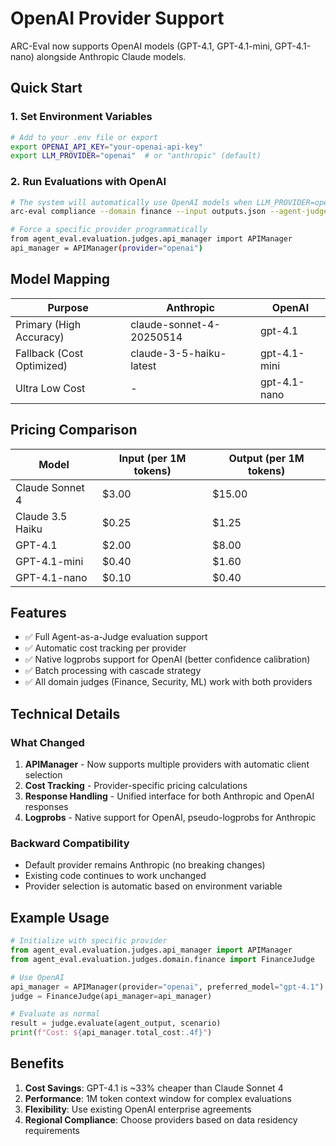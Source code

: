 # OpenAI Provider Support

ARC-Eval now supports OpenAI models (GPT-4.1, GPT-4.1-mini, GPT-4.1-nano) alongside Anthropic Claude models.

## Quick Start

### 1. Set Environment Variables

```bash
# Add to your .env file or export
export OPENAI_API_KEY="your-openai-api-key"
export LLM_PROVIDER="openai"  # or "anthropic" (default)
```

### 2. Run Evaluations with OpenAI

```bash
# The system will automatically use OpenAI models when LLM_PROVIDER=openai
arc-eval compliance --domain finance --input outputs.json --agent-judge

# Force a specific provider programmatically
from agent_eval.evaluation.judges.api_manager import APIManager
api_manager = APIManager(provider="openai")
```

## Model Mapping

| Purpose | Anthropic | OpenAI |
|---------|-----------|---------|
| Primary (High Accuracy) | claude-sonnet-4-20250514 | gpt-4.1 |
| Fallback (Cost Optimized) | claude-3-5-haiku-latest | gpt-4.1-mini |
| Ultra Low Cost | - | gpt-4.1-nano |

## Pricing Comparison

| Model | Input (per 1M tokens) | Output (per 1M tokens) |
|-------|----------------------|------------------------|
| Claude Sonnet 4 | $3.00 | $15.00 |
| Claude 3.5 Haiku | $0.25 | $1.25 |
| GPT-4.1 | $2.00 | $8.00 |
| GPT-4.1-mini | $0.40 | $1.60 |
| GPT-4.1-nano | $0.10 | $0.40 |

## Features

- ✅ Full Agent-as-a-Judge evaluation support
- ✅ Automatic cost tracking per provider
- ✅ Native logprobs support for OpenAI (better confidence calibration)
- ✅ Batch processing with cascade strategy
- ✅ All domain judges (Finance, Security, ML) work with both providers

## Technical Details

### What Changed

1. **APIManager** - Now supports multiple providers with automatic client selection
2. **Cost Tracking** - Provider-specific pricing calculations
3. **Response Handling** - Unified interface for both Anthropic and OpenAI responses
4. **Logprobs** - Native support for OpenAI, pseudo-logprobs for Anthropic

### Backward Compatibility

- Default provider remains Anthropic (no breaking changes)
- Existing code continues to work unchanged
- Provider selection is automatic based on environment variable

## Example Usage

```python
# Initialize with specific provider
from agent_eval.evaluation.judges.api_manager import APIManager
from agent_eval.evaluation.judges.domain.finance import FinanceJudge

# Use OpenAI
api_manager = APIManager(provider="openai", preferred_model="gpt-4.1")
judge = FinanceJudge(api_manager=api_manager)

# Evaluate as normal
result = judge.evaluate(agent_output, scenario)
print(f"Cost: ${api_manager.total_cost:.4f}")
```

## Benefits

1. **Cost Savings**: GPT-4.1 is ~33% cheaper than Claude Sonnet 4
2. **Performance**: 1M token context window for complex evaluations
3. **Flexibility**: Use existing OpenAI enterprise agreements
4. **Regional Compliance**: Choose providers based on data residency requirements